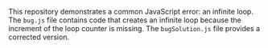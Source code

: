 This repository demonstrates a common JavaScript error: an infinite loop. The `bug.js` file contains code that creates an infinite loop because the increment of the loop counter is missing.  The `bugSolution.js` file provides a corrected version.